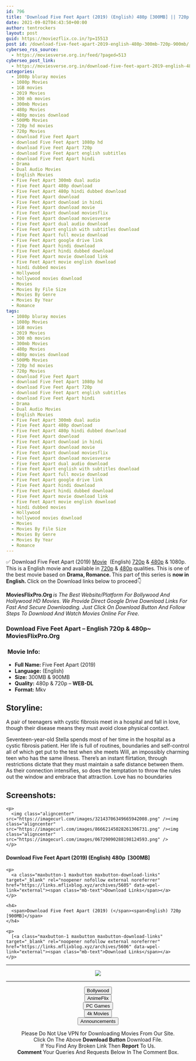 ```yaml
---
id: 796
title: 'Download Five Feet Apart (2019) (English) 480p [300MB] || 720p [900MB]'
date: 2021-09-02T04:43:50+00:00
author: tentrockers
layout: post
guid: https://moviezflix.co.in/?p=15513
post id: /download-five-feet-apart-2019-english-480p-300mb-720p-900mb/
cyberseo_rss_source:
  - https://moviesverse.org.in/feed/?paged=513
cyberseo_post_link:
  - https://moviesverse.org.in/download-five-feet-apart-2019-english-480p-720p/
categories:
  - 1080p bluray movies
  - 1080p Movies
  - 1GB movies
  - 2019 Movies
  - 300 mb movies
  - 300mb Movies
  - 480p Movies
  - 480p movies download
  - 500Mb Movies
  - 720p hd movies
  - 720p Movies
  - download Five Feet Apart
  - download Five Feet Apart 1080p hd
  - download Five Feet Apart 720p
  - download Five Feet Apart english subtitles
  - download Five Feet Apart hindi
  - Drama
  - Dual Audio Movies
  - English Movies
  - Five Feet Apart 300mb dual audio
  - Five Feet Apart 480p download
  - Five Feet Apart 480p hindi dubbed download
  - Five Feet Apart download
  - Five Feet Apart download in hindi
  - Five Feet Apart download movie
  - Five Feet Apart download moviesflix
  - Five Feet Apart download moviesverse
  - Five Feet Apart dual audio download
  - Five Feet Apart english with subtitles download
  - Five Feet Apart full movie download
  - Five Feet Apart google drive link
  - Five Feet Apart hindi download
  - Five Feet Apart hindi dubbed download
  - Five Feet Apart movie download link
  - Five Feet Apart movie english download
  - hindi dubbed movies
  - Hollywood
  - hollywood movies download
  - Movies
  - Movies By File Size
  - Movies By Genre
  - Movies By Year
  - Romance
tags:
  - 1080p bluray movies
  - 1080p Movies
  - 1GB movies
  - 2019 Movies
  - 300 mb movies
  - 300mb Movies
  - 480p Movies
  - 480p movies download
  - 500Mb Movies
  - 720p hd movies
  - 720p Movies
  - download Five Feet Apart
  - download Five Feet Apart 1080p hd
  - download Five Feet Apart 720p
  - download Five Feet Apart english subtitles
  - download Five Feet Apart hindi
  - Drama
  - Dual Audio Movies
  - English Movies
  - Five Feet Apart 300mb dual audio
  - Five Feet Apart 480p download
  - Five Feet Apart 480p hindi dubbed download
  - Five Feet Apart download
  - Five Feet Apart download in hindi
  - Five Feet Apart download movie
  - Five Feet Apart download moviesflix
  - Five Feet Apart download moviesverse
  - Five Feet Apart dual audio download
  - Five Feet Apart english with subtitles download
  - Five Feet Apart full movie download
  - Five Feet Apart google drive link
  - Five Feet Apart hindi download
  - Five Feet Apart hindi dubbed download
  - Five Feet Apart movie download link
  - Five Feet Apart movie english download
  - hindi dubbed movies
  - Hollywood
  - hollywood movies download
  - Movies
  - Movies By File Size
  - Movies By Genre
  - Movies By Year
  - Romance
---
```

<div class="thecontent clearfix">
  <p>
    ✅ Download Five Feet Apart (2019) <a href="https://moviesverse.org.in/category/movies/" data-wpel-link="internal">Movie</a>&nbsp; (English) <a href="https://moviesverse.org.in/720p-movies/" data-wpel-link="internal">720p</a>&nbsp;&&nbsp;<a href="https://moviesverse.org.in/480p-movies/" data-wpel-link="internal">480p</a> & 1080p. This is a English movie and available in <a href="https://moviesverse.org.in/720p-movies/" data-wpel-link="internal">720p</a>&nbsp;&&nbsp;<a href="https://moviesverse.org.in/480p-movies/" data-wpel-link="internal">480p</a> qualities. This is one of the best movie based on <strong>Drama, Romance. </strong>This part of this series is <strong>now in <span>English. </span></strong><span>Click on the Download links below to proceed👇</span>
  </p>
  
  <p>
    <strong><span>MoviesFlixPro.Org&nbsp;</span></strong><em>is The Best Website/Platform For Bollywood And Hollywood HD Movies. We Provide Direct Google Drive Download Links For Fast And Secure Downloading. Just Click On Download Button And Follow Steps To&nbsp;Download And Watch Movies Online For Free.</em>
  </p>
  
  <h3>
    <span>Download Five Feet Apart – English 720p & 480p~ MoviesFlixPro.Org</span>
  </h3>
  
  <h3>
    <span>&nbsp;Movie Info:&nbsp;</span>
  </h3>
  
  <ul>
    <li>
      <strong>Full Name: </strong>Five Feet Apart (2019)
    </li>
    <li>
      <strong>Language:</strong> (English)
    </li>
    <li>
      <strong>Size:</strong> 300MB & 900MB
    </li>
    <li>
      <strong>Quality:</strong> 480p & 720p – <span><strong>WEB-DL</strong></span>
    </li>
    <li>
      <strong>Format:</strong>&nbsp;Mkv
    </li>
  </ul>
  
  <h2>
    <span>Storyline:</span>
  </h2>
  
  <p>
    A pair of teenagers with cystic fibrosis meet in a hospital and fall in love, though their disease means they must avoid close physical contact.
  </p>
  
  <div>
    Seventeen-year-old Stella spends most of her time in the hospital as a cystic fibrosis patient. Her life is full of routines, boundaries and self-control all of which get put to the test when she meets Will, an impossibly charming teen who has the same illness. There’s an instant flirtation, through restrictions dictate that they must maintain a safe distance between them. As their connection intensifies, so does the temptation to throw the rules out the window and embrace that attraction. Love has no boundaries
  </div>
  
  <div class="summary_text">
    <h2>
      <span>Screenshots:</span>
    </h2>
    
    <p>
      <img class="aligncenter" src="https://imagecurl.com/images/32143706349665942008.png" /><img class="aligncenter" src="https://imagecurl.com/images/86662145028261306731.png" /><img class="aligncenter" src="https://imagecurl.com/images/06729090288198124593.png" />
    </p>
  </div>
  
  <div class="inline canwrap">
    <h4>
      <span>Download Five Feet Apart (2019) (English) </span><span>480p&nbsp; [300MB]</span>
    </h4>
    
    <p>
      <a class="maxbutton-1 maxbutton maxbutton-download-links" target="_blank" rel="noopener nofollow external noreferrer" href="https://links.mflixblog.xyz/archives/5605" data-wpel-link="external"><span class="mb-text">Download Links</span></a>
    </p>
    
    <h4>
      <span>Download Five Feet Apart (2019) (</span><span>English) 720p [900MB]</span>
    </h4>
    
    <p>
      [<a class="maxbutton-1 maxbutton maxbutton-download-links" target="_blank" rel="noopener nofollow external noreferrer" href="https://links.mflixblog.xyz/archives/5606" data-wpel-link="external"><span class="mb-text">Download Links</span></a>
    </p>
  </div>
</div>

<center>
  </p> 
  
  <hr />
  
  <p>
    <a href="http://gdrivepro.xyz/join.php" data-wpel-link="external" target="_blank" rel="nofollow external noopener noreferrer"><img src="https://i.imgur.com/FhMdWdW.png" /></a>
  </p>
  
  <hr />
  
  <p>
    <a href="https://dogemovies.xyz" target="_blank" data-wpel-link="external" rel="nofollow external noopener noreferrer"><button class="button button5">Bollywood</button></a><br /> <a href="https://animeflix.in" target="_blank" data-wpel-link="external" rel="nofollow external noopener noreferrer"><button class="button button5">AnimeFlix</button></a><br /> <a href="https://gamesflix.net/" target="_blank" data-wpel-link="external" rel="nofollow external noopener noreferrer"><button class="button button5">PC Games</button></a><br /> <a href="https://uhdmovies.in" target="_blank" data-wpel-link="external" rel="nofollow external noopener noreferrer"><button class="button button5">4k Movies</button></a><br /> <a href="https://moviesverse.org.in/announcements/" target="_blank" data-wpel-link="internal" rel="noopener"><button class="button button5">Announcements</button></a>
  </p>
  
  <div class="alert alert-danger">
    Please Do Not Use VPN for Downloading Movies From Our Site.
  </div>
  
  <div class="alert alert-success">
    Click On The Above <strong>Download Button</strong> Download File.
  </div>
  
  <div class="alert alert-warning">
    If You Find Any Broken Link Then <strong>Report</strong> To Us.
  </div>
  
  <div class="alert alert-info">
    <strong>Comment</strong> Your Queries And Requests Below In The Comment Box.
  </div>
  
  <p>
    </center>
  </p>